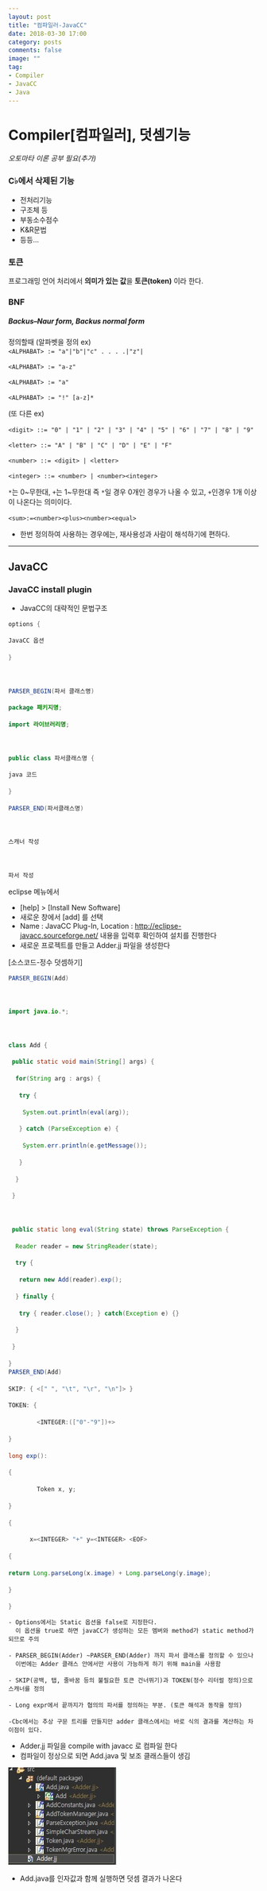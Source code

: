 ```yaml
---
layout: post
title: "컴파일러-JavaCC"
date: 2018-03-30 17:00
category: posts
comments: false
image: ""
tag:
- Compiler
- JavaCC
- Java
---
```


# Compiler[컴파일러], 덧셈기능

_오토마타 이론 공부 필요(추가)_

### C♭에서 삭제된 기능


- 전처리기능
- 구조체 등
- 부동소수점수
- K&R문법
- 등등...


### 토큰  

프로그래밍 언어 처리에서 **의미가 있는 값**을 **토큰(token)** 이라 한다.



### BNF 
##### Backus–Naur form, Backus normal form


정의할때 (알파벳을 정의 ex)  
`<ALPHABAT> := "a"|"b"|"c" . . . .|"z"|`  
  
`<ALPHABAT> := "a-z"`  

`<ALPHABAT> := "a"`  

`<ALPHABAT> := "!" [a-z]*`   

(또 다른 ex)  

`<digit> ::= "0" | "1" | "2" | "3" | "4" | "5" | "6" | "7" | "8" | "9"`  

`<letter> ::= "A" | "B" | "C" | "D" | "E" | "F"`  

`<number> ::= <digit> | <letter>`  

`<integer> ::= <number> | <number><integer>`  

`*`는 0\~무한대, `+`는 1\~무한대  즉 `*`일 경우 0개인 경우가 나올 수 있고, `+`인경우 1개 이상이 나온다는 의미이다.  

`<sum>:=<number><plus><number><equal>`  

- 한번 정의하여 사용하는 경우에는, 재사용성과 사람이 해석하기에 편하다.


-----------------------------  


## JavaCC

### JavaCC install plugin  


- JavaCC의 대략적인 문법구조  

```java
options {

JavaCC 옵션

}

 

PARSER_BEGIN(파서 클래스명)

package 패키지명;

import 라이브러리명;

 

public class 파서클래스명 {

java 코드

}

PARSER_END(파서클래스명)

 

스캐너 작성

 

파서 작성
```  

eclipse 메뉴에서  
- [help] > [Install New Software]
- 새로운 창에서 [add] 를 선택
- Name : JavaCC Plug-In, Location : http://eclipse-javacc.sourceforge.net/ 내용을 입력후 확인하여 설치를 진행한다
-  새로운 프로젝트를 만들고 Adder.jj 파일을 생성한다  

[소스코드-정수 덧셈하기]
```java
PARSER_BEGIN(Add) 

 

import java.io.*;

 

class Add {

 public static void main(String[] args) {

  for(String arg : args) {

   try {

    System.out.println(eval(arg));

   } catch (ParseException e) {

    System.err.println(e.getMessage());

   }

  }

 }

 

 public static long eval(String state) throws ParseException {

  Reader reader = new StringReader(state);

  try {

   return new Add(reader).exp();

  } finally {

   try { reader.close(); } catch(Exception e) {}

  }

 }

}
PARSER_END(Add)

SKIP: { <[" ", "\t", "\r", "\n"]> } 

TOKEN: {

        <INTEGER:(["0"-"9"])+>

}

long exp():

{ 

        Token x, y;

}

{

      x=<INTEGER> "+" y=<INTEGER> <EOF>

{

return Long.parseLong(x.image) + Long.parseLong(y.image);

}

}
```  
```
- Options에서는 Static 옵션을 false로 지정한다.
  이 옵션을 true로 하면 javaCC가 생성하는 모든 멤버와 method가 static method가 되므로 주의  

- PARSER_BEGIN(Adder) ~PARSER_END(Adder) 까지 파서 클래스를 정의할 수 있으나
  이번에는 Adder 클래스 안에서만 사용이 가능하게 하기 위해 main을 사용함  

- SKIP(공백, 탭, 줄바꿈 등의 불필요한 토큰 건너뛰기)과 TOKEN(정수 리터럴 정의)으로 스캐너를 정의  

- Long expr에서 끝까지가 협의의 파서를 정의하는 부분. (토큰 해석과 동작을 정의)  

-Cbc에서는 추상 구문 트리를 만들지만 adder 클래스에서는 바로 식의 결과를 계산하는 차이점이 있다.

```


- Adder.jj 파일을 compile with javacc 로 컴파일 한다
- 컴파일이 정상으로 되면 Add.java 및 보조 클래스들이 생김  

![](../../images/posts/compiler/adder.JPG)
- Add.java를 인자값과 함께 실행하면 덧셈 결과가 나온다



